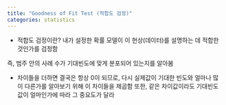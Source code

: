 ```yaml
---
title: "Goodness of Fit Test (적합도 검정)"
categories: statistics
---
```

* 적합도 검정이란?
내가 설정한 확률 모델이 이 현상(데이터)를 설명하는 데 적합한 것인가를 검정함

즉, 범주 안의 사례 수가 기대빈도에 맞게 분포되어 있는지를 알아봄

* 차이들을 더하면 결국은 항상 0이 되므로, 다시 실제값이 기대한 빈도와 얼마나 많이 다른가를 알아보기 위해 이 차이들을 제곱함
또한, 같은 차이값이라도 기대빈도값이 얼마인가에 따라 그 중요도가 달라
